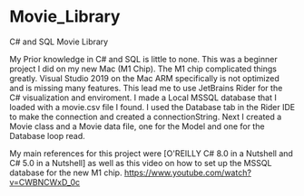 # Movie_Library
C# and SQL Movie Library


My Prior knowledge in C# and SQL is little to none. This was a beginner project I did on my new Mac (M1 Chip). The M1 chip complicated things greatly.
Visual Studio 2019 on the Mac ARM specifically is not optimized and is missing many features. This lead me to use JetBrains Rider for the C# visualization
and enviroment. 
I made a Local MSSQL database that I loaded with a movie.csv file I found. I used the Database tab in the Rider IDE to make the connection and
created a connectionString. Next I created a Movie class and a Movie data file, one for the Model and one for the Database loop read. 

My main references for this project were [O'REILLY C# 8.0 in a Nutshell and C# 5.0 in a Nutshell] as well as this video on how to set up the MSSQL database
for the new M1 chip. https://www.youtube.com/watch?v=CWBNCWxD_0c
